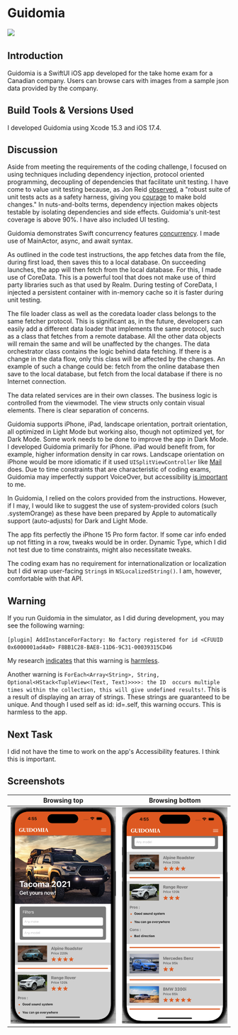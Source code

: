 Guidomia
===========

<a href="url"><img src="Guidomia-SwiftUI/Assets/Assets.xcassets/AppIcon.appiconset/icon.png" height="500"></a>
<br />

## Introduction

Guidomia is a SwiftUI iOS app developed for the take home exam for a Canadian company. Users can browse cars with images from a sample json data provided by the company.

## Build Tools & Versions Used

I developed Guidomia using Xcode 15.3 and iOS 17.4.

## Discussion

Aside from meeting the requirements of the coding challenge, I focused on using techniques including dependency injection, protocol oriented programming, decoupling of dependencies that facilitate unit testing. I have come to value unit testing because, as Jon Reid [observed](https://qualitycoding.org), a "robust suite of unit tests acts as a safety harness, giving you [courage](https://www.theverge.com/2016/9/7/12838024/apple-iphone-7-plus-headphone-jack-removal-courage) to make bold changes." In nuts-and-bolts terms, dependency injection makes objects testable by isolating dependencies and side effects. Guidomia's unit-test coverage is above 90%. I have also included UI testing. 

Guidomia demonstrates Swift concurrency features [concurrency](https://github.com/apple/swift-evolution/blob/main/proposals/0296-async-await.md). I made use of MainActor, async, and await syntax. 

As outlined in the code test instructions, the app fetches data from the file, during first load, then saves this to a local database. On succeeding launches, the app will then fetch from the local database. For this, I made use of CoreData. This is a powerful tool that does not make use of third party libraries such as that used by Realm. During testing of CoreData, I injected a persistent container with in-memory cache so it is faster during unit testing.

The file loader class as well as the coredata loader class belongs to the same fetcher protocol. This is significant as, in the future, developers can easily add a different data loader that implements the same protocol, such as a class that fetches from a remote database. All the other data objects will remain the same and will be unaffected by the changes. The data orchestrator class contains the logic behind data fetching. If there is a change in the data flow, only this class will be affected by the changes. An example of such a change could be: fetch from the online database then save to the local database, but fetch from the local database if there is no Internet connection.

The data related services are in their own classes. The business logic is controlled from the viewmodel. The view structs only contain visual elements. There is clear separation of concerns.

Guidomia supports iPhone, iPad, landscape orientation, portrait orientation, all optimized in Light Mode but working also, though not optimized yet, for Dark Mode.  Some work needs to be done to improve the app in Dark Mode. I developed Guidomia primarily for iPhone. iPad would benefit from, for example, higher information density in car rows. Landscape orientation on iPhone would be more idiomatic if it used `UISplitViewController` like [Mail](https://apps.apple.com/us/app/mail/id1108187098) does. Due to time constraints that are characteristic of coding exams, Guidomia may imperfectly support VoiceOver, but accessibility [is important](https://github.com/vermont42/Conjuguer/commit/7d93d1459a085bb498cf9a7e4f3680f2d7e08839) to me.

In Guidomia, I relied on the colors provided from the instructions. However, if I may, I would like to suggest the use of system-provided colors (such .systemOrange) as these have been prepared by Apple to automatically support (auto-adjusts) for Dark and Light Mode.

The app fits perfectly the iPhone 15 Pro form factor. If some car info ended up not fitting in a row, tweaks would be in order. Dynamic Type, which I did not test due to time constraints, might also necessitate tweaks.

The coding exam has no requirement for internationalization or localization but I did wrap user-facing `String`s in `NSLocalizedString()`. I am, however, comfortable with that API.

## Warning

If you run Guidomia in the simulator, as I did during development, you may see the following warning:

`[plugin] AddInstanceForFactory: No factory registered for id <CFUUID 0x6000001ad4a0> F8BB1C28-BAE8-11D6-9C31-00039315CD46`

My research [indicates](https://forum.juce.com/t/addinstanceforfactory-no-factory-registered-for-id/55166/2) that this warning is [harmless](https://en.wikipedia.org/wiki/Mostly_Harmless).

Another warning is `ForEach<Array<String>, String, Optional<HStack<TupleView<(Text, Text)>>>>: the ID  occurs multiple times within the collection, this will give undefined results!`. This is a result of displaying an array of strings. These strings are guaranteed to be unique. And though I used self as id: id=\.self, this warning occurs. This is harmless to the app. 

## Next Task

I did not have the time to work on the app's Accessibility features. I think this is important.

## Screenshots

| Browsing top | Browsing bottom |
| ------------ | --------------- |
| ![](img/browsetop.png) | ![](img/browsebottom.png) |

